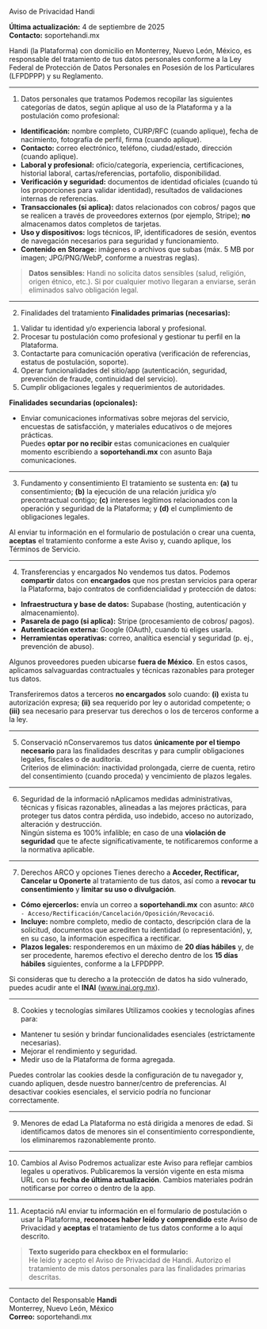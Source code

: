 Aviso de Privacidad Handi

**Última actualización:** 4 de septiembre de 2025  
**Contacto:** soportehandi.mx

Handi (la Plataforma) con domicilio en Monterrey, Nuevo León, México, es responsable del tratamiento de tus datos personales conforme a la Ley Federal de Protección de Datos Personales en Posesión de los Particulares (LFPDPPP) y su Reglamento.

---

1.  Datos personales que tratamos
    Podemos recopilar las siguientes categorías de datos, según aplique al uso de la Plataforma y a la postulación como profesional:

- **Identificación:** nombre completo, CURP/RFC (cuando aplique), fecha de nacimiento, fotografía de perfil, firma (cuando aplique).
- **Contacto:** correo electrónico, teléfono, ciudad/estado, dirección (cuando aplique).
- **Laboral y profesional:** oficio/categoría, experiencia, certificaciones, historial laboral, cartas/referencias, portafolio, disponibilidad.
- **Verificación y seguridad:** documentos de identidad oficiales (cuando tú los proporciones para validar identidad), resultados de validaciones internas de referencias.
- **Transaccionales (si aplica):** datos relacionados con cobros/ pagos que se realicen a través de proveedores externos (por ejemplo, Stripe); **no** almacenamos datos completos de tarjetas.
- **Uso y dispositivos:** logs técnicos, IP, identificadores de sesión, eventos de navegación necesarios para seguridad y funcionamiento.
- **Contenido en Storage:** imágenes o archivos que subas (máx. 5 MB por imagen; JPG/PNG/WebP, conforme a nuestras reglas).

> **Datos sensibles:** Handi no solicita datos sensibles (salud, religión, origen étnico, etc.). Si por cualquier motivo llegaran a enviarse, serán eliminados salvo obligación legal.

---

2.  Finalidades del tratamiento
    **Finalidades primarias (necesarias):**

1) Validar tu identidad y/o experiencia laboral y profesional.
2) Procesar tu postulación como profesional y gestionar tu perfil en la Plataforma.
3) Contactarte para comunicación operativa (verificación de referencias, estatus de postulación, soporte).
4) Operar funcionalidades del sitio/app (autenticación, seguridad, prevención de fraude, continuidad del servicio).
5) Cumplir obligaciones legales y requerimientos de autoridades.

**Finalidades secundarias (opcionales):**

- Enviar comunicaciones informativas sobre mejoras del servicio, encuestas de satisfacción, y materiales educativos o de mejores prácticas.  
  Puedes **optar por no recibir** estas comunicaciones en cualquier momento escribiendo a **soportehandi.mx** con asunto Baja comunicaciones.

---

3.  Fundamento y consentimiento
    El tratamiento se sustenta en: **(a)** tu consentimiento; **(b)** la ejecución de una relación jurídica y/o precontractual contigo; **(c)** intereses legítimos relacionados con la operación y seguridad de la Plataforma; y **(d)** el cumplimiento de obligaciones legales.

Al enviar tu información en el formulario de postulación o crear una cuenta, **aceptas** el tratamiento conforme a este Aviso y, cuando aplique, los Términos de Servicio.

---

4.  Transferencias y encargados
    No vendemos tus datos. Podemos **compartir** datos con **encargados** que nos prestan servicios para operar la Plataforma, bajo contratos de confidencialidad y protección de datos:

- **Infraestructura y base de datos:** Supabase (hosting, autenticación y almacenamiento).
- **Pasarela de pago (si aplica):** Stripe (procesamiento de cobros/ pagos).
- **Autenticación externa:** Google (OAuth), cuando tú eliges usarla.
- **Herramientas operativas:** correo, analítica esencial y seguridad (p. ej., prevención de abuso).

Algunos proveedores pueden ubicarse **fuera de México**. En estos casos, aplicamos salvaguardas contractuales y técnicas razonables para proteger tus datos.

Transferiremos datos a terceros **no encargados** solo cuando: **(i)** exista tu autorización expresa; **(ii)** sea requerido por ley o autoridad competente; o **(iii)** sea necesario para preservar tus derechos o los de terceros conforme a la ley.

---

5.  Conservació
    nConservaremos tus datos **únicamente por el tiempo necesario** para las finalidades descritas y para cumplir obligaciones legales, fiscales o de auditoría.  
    Criterios de eliminación: inactividad prolongada, cierre de cuenta, retiro del consentimiento (cuando proceda) y vencimiento de plazos legales.

---

6.  Seguridad de la informació
    nAplicamos medidas administrativas, técnicas y físicas razonables, alineadas a las mejores prácticas, para proteger tus datos contra pérdida, uso indebido, acceso no autorizado, alteración y destrucción.  
    Ningún sistema es 100% infalible; en caso de una **violación de seguridad** que te afecte significativamente, te notificaremos conforme a la normativa aplicable.

---

7.  Derechos ARCO y opciones
    Tienes derecho a **Acceder, Rectificar, Cancelar u Oponerte** al tratamiento de tus datos, así como a **revocar tu consentimiento** y **limitar su uso o divulgación**.

- **Cómo ejercerlos:** envía un correo a **soportehandi.mx** con asunto: `ARCO - Acceso/Rectificación/Cancelación/Oposición/Revocació`.
- **Incluye:** nombre completo, medio de contacto, descripción clara de la solicitud, documentos que acrediten tu identidad (o representación), y, en su caso, la información específica a rectificar.
- **Plazos legales:** responderemos en un máximo de **20 días hábiles** y, de ser procedente, haremos efectivo el derecho dentro de los **15 días hábiles** siguientes, conforme a la LFPDPPP.

Si consideras que tu derecho a la protección de datos ha sido vulnerado, puedes acudir ante el **INAI** (www.inai.org.mx).

---

8.  Cookies y tecnologías similares
    Utilizamos cookies y tecnologías afines para:

- Mantener tu sesión y brindar funcionalidades esenciales (estrictamente necesarias).
- Mejorar el rendimiento y seguridad.
- Medir uso de la Plataforma de forma agregada.

Puedes controlar las cookies desde la configuración de tu navegador y, cuando apliquen, desde nuestro banner/centro de preferencias. Al desactivar cookies esenciales, el servicio podría no funcionar correctamente.

---

9.  Menores de edad
    La Plataforma no está dirigida a menores de edad. Si identificamos datos de menores sin el consentimiento correspondiente, los eliminaremos razonablemente pronto.

---

10. Cambios al Aviso
    Podremos actualizar este Aviso para reflejar cambios legales u operativos. Publicaremos la versión vigente en esta misma URL con su **fecha de última actualización**. Cambios materiales podrán notificarse por correo o dentro de la app.

---

11. Aceptació
    nAl enviar tu información en el formulario de postulación o usar la Plataforma, **reconoces haber leído y comprendido** este Aviso de Privacidad y **aceptas** el tratamiento de tus datos conforme a lo aquí descrito.

> **Texto sugerido para checkbox en el formulario:**  
> He leído y acepto el Aviso de Privacidad de Handi. Autorizo el tratamiento de mis datos personales para las finalidades primarias descritas.

---

Contacto del Responsable
**Handi**  
Monterrey, Nuevo León, México  
**Correo:** soportehandi.mx
